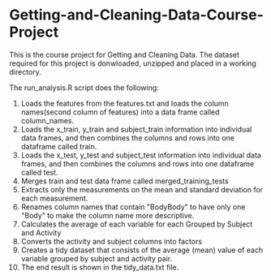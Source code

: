 # Getting-and-Cleaning-Data-Course-Project
This is the course project for Getting and Cleaning Data. The dataset required for this project is donwloaded, unzipped and placed in a working directory. 

The run_analysis.R script does the following:
1. Loads the features from the features.txt and loads the column names(second column of features) into a data frame called column_names.
2. Loads the x_train, y_train and subject_train information into individual data frames, and then combines the columns and rows into one dataframe called train.
3. Loads the x_test, y_test and subject_test information into individual data frames, and then combines the columns and rows into one dataframe called test.
4. Merges train and test data frame called merged_training_tests
5. Extracts only the measurements on the mean and standard deviation for each measurement.
6. Renames column names that contain "BodyBody" to have only one "Body" to make the column name more descriptive. 
7. Calculates the average of each variable for each Grouped by Subject and Activity
8. Converts the activity and subject columns into factors
9. Creates a tidy dataset that consists of the average (mean) value of each variable grouped by subject and activity pair.
10. The end result is shown in the tidy_data.txt file. 
